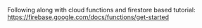 Following along with cloud functions and firestore based tutorial:
https://firebase.google.com/docs/functions/get-started